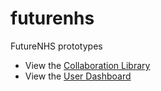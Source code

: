 # futurenhs
FutureNHS prototypes

<ul>
  <li>View the <a href="https://simplybenuk.github.io/futurenhs/Collaboration%20Library/">Collaboration Library</a></li>
  <li>View the <a href="https://simplybenuk.github.io/futurenhs/User%20Dashboard/">User Dashboard</a></li>
</ul>
